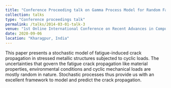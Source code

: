 ```yaml
---
title: "Conference Proceeding talk on Gamma Process Model for Random Fatigue Crack Growth"
collection: talks
type: "Conference proceedings talk"
permalink: /talks/2014-03-01-talk-3
venue: "1st Online International Conference on Recent Advances in Computational and Experimental Mechanics"
date: 2020-09-06
location: "Kharagpur, India"
---
```


This paper presents a stochastic model of fatigue-induced crack propagation in stressed metallic structures subjected to cyclic loads. The uncertainties that govern the fatigue crack propagation like material properties, environmental conditions and cyclic mechanical loads are mostly random in nature. Stochastic processes thus provide us with an excellent framework to model and predict the crack propagation.


